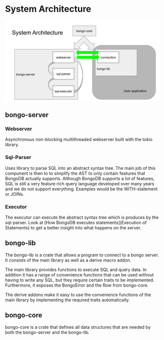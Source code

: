 # System Architecture

![system_architecture](./images/system_architecture.png)

## bongo-server

### Webserver

Asynchronous non-blocking multithreaded webserver built with the tokio library.

### Sql-Parser

Uses library to parse SQL into an abstract syntax tree. The main job of this component is then to to simplify the AST to only contain features that BongoDB actually supports. Although BongoDB supports a lot of features, SQL is still a very feature rich query language developed over many years and we do not support everything. Examples would be the WITH-statement or JOINs.

### Executor

The executor can execute the abstract syntax tree which is produces by the sql-parser. Look at [How BongoDB executes statements](Execution of Statements) to get a better insight into what happens on the server.

## bongo-lib

The bongo-lib is a crate that allows a program to connect to a bongo server. It consists of the main library as well as a derive macro addon.

The main library provides functions to execute SQL and query data. In addition it has a range of convenience functions that can be used without having to write any SQL, but they require certain traits to be implemented. Furthermore, it exposes the BongoError and the Row from bongo-core.

The derive addons make it easy to use the convenience functions of the main library by implementing the required traits automatically.

## bongo-core

bongo-core is a crate that defines all data structures that are needed by both the bongo-server and the bongo-lib.
